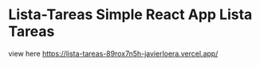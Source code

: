 # Lista-Tareas Simple React App Lista Tareas 
view here 
https://lista-tareas-89rox7n5h-javierloera.vercel.app/
